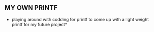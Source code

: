 ## MY OWN PRINTF
* playing around with codding for printf to come up with a light weight  printf for my future project*